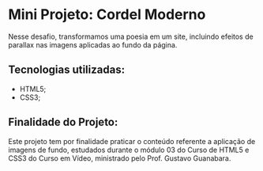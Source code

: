 # Mini Projeto: Cordel Moderno

Nesse desafio, transformamos uma 
poesia em um site, incluindo efeitos de 
parallax nas imagens aplicadas ao fundo 
da página.

## Tecnologias utilizadas:

- HTML5;
- CSS3;

## Finalidade do Projeto:

Este projeto tem por finalidade praticar o conteúdo referente a aplicação de imagens de fundo, estudados durante o módulo 03 do Curso de HTML5 e CSS3 do Curso em Vídeo, ministrado pelo Prof. Gustavo Guanabara.